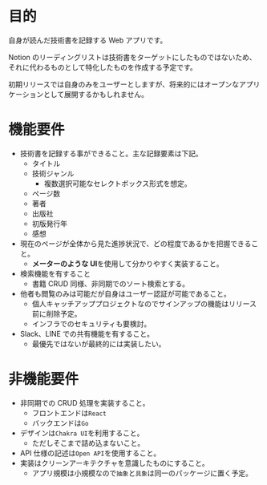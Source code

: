 # 目的

自身が読んだ技術書を記録する Web アプリです。

Notion のリーディングリストは技術書をターゲットにしたものではないため、それに代わるものとして特化したものを作成する予定です。

初期リリースでは自身のみをユーザーとしますが、将来的にはオープンなアプリケーションとして展開するかもしれません。

# 機能要件

- 技術書を記録する事ができること。主な記録要素は下記。
  - タイトル
  - 技術ジャンル
    - 複数選択可能なセレクトボックス形式を想定。
  - ページ数
  - 著者
  - 出版社
  - 初版発行年
  - 感想
- 現在のページが全体から見た進捗状況で、どの程度であるかを把握できること。
  - **メーターのような UI**を使用して分かりやすく実装すること。
- 検索機能を有すること
  - 書籍 CRUD 同様、非同期でのソート検索とする。
- 他者も閲覧のみは可能だが自身はユーザー認証が可能であること。
  - 個人キャッチアッププロジェクトなのでサインアップの機能はリリース前に削除予定。
  - インフラでのセキュリティも要検討。
- Slack、LINE での共有機能を有すること。
  - 最優先ではないが最終的には実装したい。

# 非機能要件

- 非同期での CRUD 処理を実装すること。
  - フロントエンドは`React`
  - バックエンドは`Go`
- デザインは`Chakra UI`を利用すること。
  - ただしそこまで詰め込まないこと。
- API 仕様の記述は`Open API`を使用すること。
- 実装はクリーンアーキテクチャを意識したものにすること。
  - アプリ規模は小規模なので`抽象`と`具象`は同一のパッケージに置く予定。
